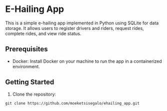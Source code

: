 # E-Hailing App

This is a simple e-hailing app implemented in Python using SQLite for data storage. It allows users to register drivers and riders, request rides, complete rides, and view ride status.

## Prerequisites

- Docker: Install Docker on your machine to run the app in a containerized environment.

## Getting Started

1. Clone the repository:
```
git clone https://github.com/moeketsisegalo/ehailing_app.git
```
